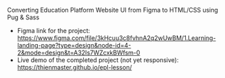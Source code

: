 Converting Education Platform Website UI from Figma to HTML/CSS using Pug & Sass
- Figma link for the project: https://www.figma.com/file/3kHcuu3c8fvhnA2q2wUwBM/1.Learning-landing-page?type=design&node-id=4-2&mode=design&t=A32Is7WZcxkBWfsm-0
- Live demo of the completed project (not yet responsive): https://thienmaster.github.io/epl-lesson/
